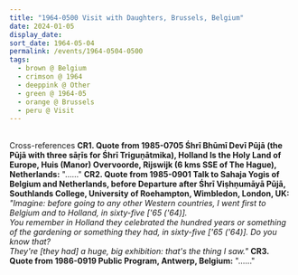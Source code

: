 ```yaml
---
title: "1964-0500 Visit with Daughters, Brussels, Belgium"
date: 2024-01-05
display_date: 
sort_date: 1964-05-04
permalink: /events/1964-0504-0500
tags:
  - brown @ Belgium
  - crimson @ 1964
  - deeppink @ Other
  - green @ 1964-05
  - orange @ Brussels
  - peru @ Visit
---
```


<br>

<wave-list>
  <list-title color="DarkSeaGreen" width="80">Cross-references</list-title>
  <list-item color="BlanchedAlmond" width="250"><b>CR1. Quote from 1985-0705 Śhrī Bhūmī Devī Pūjā (the Pūjā with three sāṛīs for Śhrī Triguṇātmika), Holland Is the Holy Land of Europe, Huis (Manor) Overvoorde, Rijswijk (6 kms SSE of The Hague), Netherlands:</b> "......"</list-item>
  <list-item color="Lavender" width="250"><b>CR2. Quote from 1985-0901 Talk to Sahaja Yogis of Belgium and Netherlands, before Departure after Śhrī Viṣhṇumāyā Pūjā, Southlands College, University of Roehampton, Wimbledon, London, UK:</b> <i>"Imagine: before going to any other Western countries, I went first to Belgium and to Holland, in sixty-five ['65 ('64)].<br>
You remember in Holland they celebrated the hundred years or something of the gardening or something they had, in sixty-five ['65 ('64)]. Do you know that?<br>
They're [they had] a huge, big exhibition: that's the thing I saw."</i></list-item>
  <list-item color="BlanchedAlmond" width="250"><b>CR3. Quote from 1986-0919 Public Program, Antwerp, Belgium:</b> "......"</list-item>   
</wave-list>